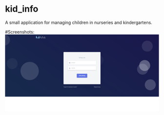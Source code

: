 # kid_info
A small application for managing children in nurseries and kindergartens.

#Screenshots:
![scr1](/doc/img/1.png)

